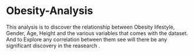 # Obesity-Analysis
 This analysis is to discover the relationship between Obesity lifestyle, Gender, Age, Height and the various variables that comes with the dataset. And to Explore any correlation between them see will there be any significant discovery in the reasearch .
